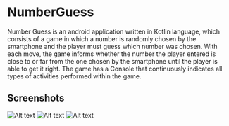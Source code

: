 # NumberGuess
Number Guess is an android application written in Kotlin language, which consists of a game in which a number is randomly chosen by the smartphone and the player must guess which number was chosen.
With each move, the game informs whether the number the player entered is close to or far from the one chosen by the smartphone until the player is able to get it right.
The game has a Console that continuously indicates all types of activities performed within the game.

## Screenshots

![Alt text](https://github.com/callebdev/NumberGuess/blob/master/app/Screenshots/Screenshot_20200313-161610.png "When the game starts")
![Alt text](https://github.com/callebdev/NumberGuess/blob/master/app/Screenshots/Screenshot_20200313-161458.png "When the user chooses a lower number")
![Alt text](https://github.com/callebdev/NumberGuess/blob/master/app/Screenshots/Screenshot_20200313-161533.png "When the user chooses the correct number")
